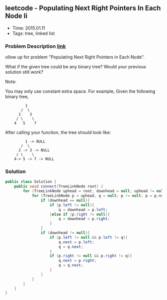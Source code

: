 ## leetcode - Populating Next Right Pointers In Each Node Ii
- Time: 2015.01.11
- Tags: tree, linked list

### Problem Description [link][1]
ollow up for problem "Populating Next Right Pointers in Each Node".

What if the given tree could be any binary tree? Would your previous solution still work?

Note:

You may only use constant extra space.
For example,
Given the following binary tree,
```
         1
       /  \
      2    3
     / \    \
    4   5    7
```
After calling your function, the tree should look like:
```
         1 -> NULL
       /  \
      2 -> 3 -> NULL
     / \    \
    4-> 5 -> 7 -> NULL
```

### Solution
```java
public class Solution {
    public void connect(TreeLinkNode root) {
        for (TreeLinkNode uphead = root, downhead = null; uphead != null; uphead = downhead, downhead = null){
            for (TreeLinkNode p = uphead, q = null; p != null; p = p.next){
                if (downhead == null){
                    if (p.left != null){
                        q = downhead = p.left;
                    }else if (p.right != null){
                        q = downhead = p.right;
                    }
                }
                if (downhead != null){
                    if (p.left != null && p.left != q){
                        q.next = p.left;
                        q = q.next;
                    }
                    if (p.right != null && p.right != q){
                        q.next = p.right;
                        q = q.next;
                    }
                }
            }
        }
    }
}
```

[1]: https://oj.leetcode.com/problems/populating-next-right-pointers-in-each-node-ii/ "populating-next-right-pointers-in-each-node-ii"

